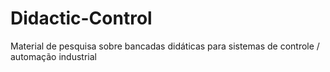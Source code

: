 # Didactic-Control
Material de pesquisa sobre bancadas didáticas para sistemas de controle / automação industrial

